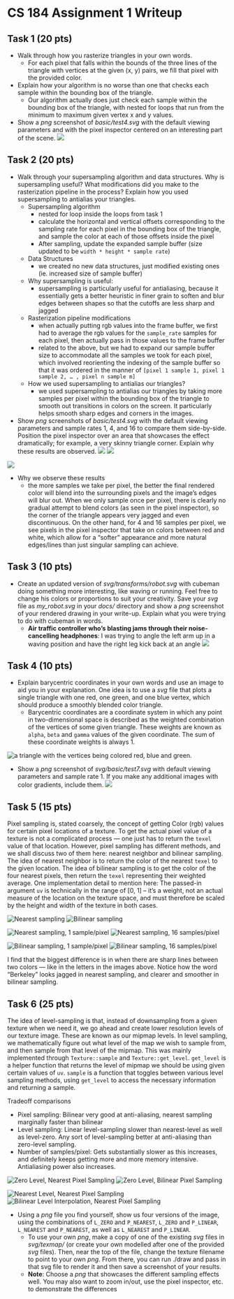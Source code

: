 # CS 184 Assignment 1 Writeup

## Task 1 (20 pts)
- Walk through how you rasterize triangles in your own words.
    - For each pixel that falls within the bounds of the three lines of the triangle with vertices at the given (x, y) pairs, we fill that pixel with the provided color.
- Explain how your algorithm is no worse than one that checks each sample within the bounding box of the triangle.
    - Our algorithm actually does just check each sample within the bounding box of the triangle, with nested for loops that run from the minimum to maximum given vertex x and y values.
- Show a *png* screenshot of *basic/test4.svg* with the default viewing parameters and with the pixel inspector centered on an interesting part of the scene.
![](/img/writeup/image1.png)

## Task 2 (20 pts)
- Walk through your supersampling algorithm and data structures. Why is supersampling useful? What modifications did you make to the rasterization pipeline in the process? Explain how you used supersampling to antialias your triangles.
    - Supersampling algorithm
        - nested for loop inside the loops from task 1
        - calculate the horizontal and vertical offsets corresponding to the sampling rate for each pixel in the bounding box of the triangle, and sample the color at each of those offsets inside the pixel
        - After sampling, update the expanded sample buffer (size updated to be `width * height * sample rate`)
    - Data Structures
        - we created no new data structures, just modified existing ones (ie. increased size of sample buffer)
    - Why supersampling is useful:
        - supersampling is particularly useful for antialiasing, because it essentially gets a better heuristic in finer grain to soften and blur edges between shapes so that the cutoffs are less sharp and jagged
    - Rasterization pipeline modifications
        - when actually putting rgb values into the frame buffer, we first had to average the rgb values for the `sample_rate` samples for each pixel, then actually pass in those values to the frame buffer
        - related to the above, but we had to expand our sample buffer size to accommodate all the samples we took for each pixel, which involved reorienting the indexing of the sample buffer so that it was ordered in the manner of `[pixel 1 sample 1, pixel 1 sample 2, … , pixel n sample m]`
    - How we used supersampling to antialias our triangles?
        - we used supersampling to antialias our triangles by taking more samples per pixel within the bounding box of the triangle to smooth out transitions in colors on the screen. It particularly helps smooth sharp edges and corners in the images.
- Show *png* screenshots of *basic/test4.svg* with the default viewing parameters and sample rates 1, 4, and 16 to compare them side-by-side. Position the pixel inspector over an area that showcases the effect dramatically; for example, a very skinny triangle corner. Explain why these results are observed.
![](https://paper-attachments.dropbox.com/s_31E418C4698438C0F670A15712DF85A5C1A9B10DA0219BC3DD8DB1B1EAFA3459_1644958146878_screenshot_2-15_12-45-42.png)
![](https://paper-attachments.dropbox.com/s_31E418C4698438C0F670A15712DF85A5C1A9B10DA0219BC3DD8DB1B1EAFA3459_1644958146885_screenshot_2-15_12-45-54.png)

![](https://paper-attachments.dropbox.com/s_31E418C4698438C0F670A15712DF85A5C1A9B10DA0219BC3DD8DB1B1EAFA3459_1644958146897_screenshot_2-15_12-46-6.png)

- Why we observe these results
    - the more samples we take per pixel, the better the final rendered color will blend into the surrounding pixels and the image’s edges will blur out. When we only sample once per pixel, there is clearly no gradual attempt to blend colors (as seen in the pixel inspector), so the corner of the triangle appears very jagged and even discontinuous. On the other hand, for 4 and 16 samples per pixel, we see pixels in the pixel inspector that take on colors between red and white, which allow for a “softer” appearance and more natural edges/lines than just singular sampling can achieve.


## Task 3 (10 pts)
- Create an updated version of *svg/transforms/robot.svg* with cubeman doing something more interesting, like waving or running. Feel free to change his colors or proportions to suit your creativity. Save your *svg* file as *my_robot.svg* in your *docs/* directory and show a *png* screenshot of your rendered drawing in your write-up. Explain what you were trying to do with cubeman in words.
    - **Air traffic controller who’s blasting jams through their noise-cancelling headphones**: I was trying to angle the left arm up in a waving position and have the right leg kick back at an angle
![](https://paper-attachments.dropbox.com/s_31E418C4698438C0F670A15712DF85A5C1A9B10DA0219BC3DD8DB1B1EAFA3459_1644959234402_screenshot_2-15_13-6-58.png)



## Task 4 (10 pts)
- Explain barycentric coordinates in your own words and use an image to aid you in your explanation. One idea is to use a *svg* file that plots a single triangle with one red, one green, and one blue vertex, which should produce a smoothly blended color triangle.
    - Barycentric coordinates are a coordinate system in which any point in two-dimensional space is described as the weighted combination of the vertices of some given triangle. These weights are known as `alpha`, `beta` and `gamma` values of the given coordinate. The sum of these coordinate weights is always 1.


![a triangle with the vertices being colored red, blue and green.](https://paper-attachments.dropbox.com/s_FC80D83E19746C4E16342D2040CF0C3495191F5DA077DCA476BE82EB85BF720F_1644967235933_screenshot_2-15_15-20-26.png)



- Show a *png* screenshot of *svg/basic/test7.svg* with default viewing parameters and sample rate 1. If you make any additional images with color gradients, include them.
![](https://paper-attachments.dropbox.com/s_31E418C4698438C0F670A15712DF85A5C1A9B10DA0219BC3DD8DB1B1EAFA3459_1644959340731_screenshot_2-15_13-8-40.png)




## Task 5 (15 pts)

Pixel sampling is, stated coarsely, the concept of getting Color (rgb) values for certain pixel locations of a texture. To get the actual pixel value of a texture is not a complicated process — one just has to return the `texel` value of that location. However, pixel sampling has different methods, and we shall discuss two of them here: nearest neighbor and bilinear sampling. The idea of nearest neighbor is to return the color of the nearest `texel` to the given location. The idea of bilinear sampling is to get the color of the four nearest pixels, then return the `texel` representing their weighted average. One implementation detail to mention here: The passed-in argument `uv` is technically in the range of [0, 1] – it’s a weight, not an actual measure of the location on the texture space, and must therefore be scaled by the height and width of the texture in both cases.

![Nearest sampling](https://paper-attachments.dropbox.com/s_FC80D83E19746C4E16342D2040CF0C3495191F5DA077DCA476BE82EB85BF720F_1644964924895_screenshot_2-15_14-35-5.png)
![Bilinear sampling](https://paper-attachments.dropbox.com/s_FC80D83E19746C4E16342D2040CF0C3495191F5DA077DCA476BE82EB85BF720F_1644964924914_screenshot_2-15_14-41-14.png)



![Nearest sampling, 1 sample/pixel](https://paper-attachments.dropbox.com/s_FC80D83E19746C4E16342D2040CF0C3495191F5DA077DCA476BE82EB85BF720F_1644965020032_screenshot_2-15_14-43-1.png)
![Nearest sampling, 16 samples/pixel](https://paper-attachments.dropbox.com/s_FC80D83E19746C4E16342D2040CF0C3495191F5DA077DCA476BE82EB85BF720F_1644965020055_screenshot_2-15_14-43-16.png)

![Bilinear sampling, 1 sample/pixel](https://paper-attachments.dropbox.com/s_FC80D83E19746C4E16342D2040CF0C3495191F5DA077DCA476BE82EB85BF720F_1644965020083_screenshot_2-15_14-43-6.png)
![Bilinear sampling, 16 samples/pixel](https://paper-attachments.dropbox.com/s_FC80D83E19746C4E16342D2040CF0C3495191F5DA077DCA476BE82EB85BF720F_1644965020103_screenshot_2-15_14-43-23.png)


I find that the biggest difference is in when there are sharp lines between two colors — like in the letters in the images above. Notice how the word “Berkeley” looks jagged in nearest sampling, and clearer and smoother in bilinear sampling.


## Task 6 (25 pts)

The idea of level-sampling is that, instead of downsampling from a given texture when we need it, we go ahead and create lower resolution levels of our texture image. These are known as our mipmap levels. In level sampling, we mathematically figure out what level of the map we wish to sample from, and then sample from that level of the mipmap. This was mainly implemented through `Texture::sample` and `Texture::get_level`.  `get_level` is a helper function that returns the level of mipmap we should be using given certain values of `uv`. `sample` is a function that toggles between various level sampling methods, using `get_level` to access the necessary information and returning a sample.

Tradeoff comparisons

- Pixel sampling: Bilinear very good at anti-aliasing, nearest sampling marginally faster than bilinear
- Level sampling: Linear level-sampling slower than nearest-level as well as level-zero. Any sort of level-sampling better at anti-aliasing than zero-level sampling.
- Number of samples/pixel: Gets substantially slower as this increases, and definitely keeps getting more and more memory intensive. Antialiasing power also increases.



![Zero Level, Nearest Pixel Sampling](https://paper-attachments.dropbox.com/s_31E418C4698438C0F670A15712DF85A5C1A9B10DA0219BC3DD8DB1B1EAFA3459_1644969778613_screenshot_2-15_16-0-50.png)
![Zero Level, Bilinear Pixel Sampling](https://paper-attachments.dropbox.com/s_31E418C4698438C0F670A15712DF85A5C1A9B10DA0219BC3DD8DB1B1EAFA3459_1644969811807_screenshot_2-15_16-0-54.png)

![Nearest Level, Nearest Pixel Sampling](https://paper-attachments.dropbox.com/s_31E418C4698438C0F670A15712DF85A5C1A9B10DA0219BC3DD8DB1B1EAFA3459_1644969822372_screenshot_2-15_16-1-8.png)
![Bilinear Level Interpolation, Nearest Pixel Sampling](https://paper-attachments.dropbox.com/s_31E418C4698438C0F670A15712DF85A5C1A9B10DA0219BC3DD8DB1B1EAFA3459_1644969837791_screenshot_2-15_16-1-15.png)




- Using a *png* file you find yourself, show us four versions of the image, using the combinations of `L_ZERO` and `P_NEAREST`, `L_ZERO` and `P_LINEAR`, `L_NEAREST` and `P_NEAREST`, as well as `L_NEAREST` and `P_LINEAR`.
    - To use your own *png*, make a copy of one of the existing *svg* files in *svg/texmap/* (or create your own modelled after one of the provided *svg* files). Then, near the top of the file, change the texture filename to point to your own *png*. From there, you can run ./draw and pass in that svg file to render it and then save a screenshot of your results.
    - **Note**: Choose a *png* that showcases the different sampling effects well. You may also want to zoom in/out, use the pixel inspector, etc. to demonstrate the differences

